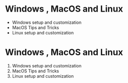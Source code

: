 # Windows , MacOS and Linux
- Windows setup and customization
- MacOS Tips and Tricks
- Linux setup and customization

<h1>Windows , MacOS and Linux</h1>
<OL>
  <li>Windows setup and customization</li>
  <li>MacOS Tips and Tricks</li>
  <li>Linux setup and customization</li>
</OL>
